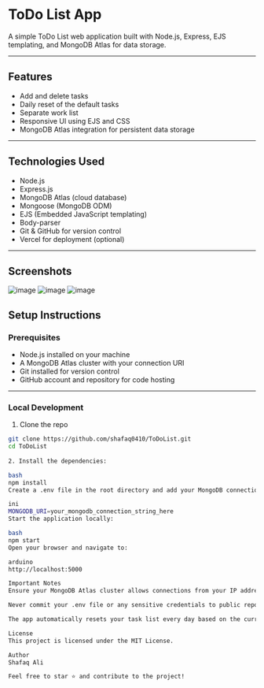 # ToDo List App

A simple ToDo List web application built with Node.js, Express, EJS templating, and MongoDB Atlas for data storage.

---

## Features

- Add and delete tasks
- Daily reset of the default tasks
- Separate work list
- Responsive UI using EJS and CSS
- MongoDB Atlas integration for persistent data storage

---

## Technologies Used

- Node.js
- Express.js
- MongoDB Atlas (cloud database)
- Mongoose (MongoDB ODM)
- EJS (Embedded JavaScript templating)
- Body-parser
- Git & GitHub for version control
- Vercel for deployment (optional)

---

## Screenshots 
![image](https://github.com/user-attachments/assets/63cd6ef7-73de-4f05-91f8-0166fddbe234)
![image](https://github.com/user-attachments/assets/367675bb-1371-4928-8a35-07c90cb06f7b)
![image](https://github.com/user-attachments/assets/00bc9274-077f-4d0b-983a-a1e80a30381d)



## Setup Instructions

### Prerequisites

- Node.js installed on your machine
- A MongoDB Atlas cluster with your connection URI
- Git installed for version control
- GitHub account and repository for code hosting

---

### Local Development

1. Clone the repo

```bash
git clone https://github.com/shafaq0410/ToDoList.git
cd ToDoList
 
2. Install the dependencies:

bash
npm install
Create a .env file in the root directory and add your MongoDB connection string:

ini
MONGODB_URI=your_mongodb_connection_string_here
Start the application locally:

bash
npm start
Open your browser and navigate to:

arduino
http://localhost:5000

Important Notes
Ensure your MongoDB Atlas cluster allows connections from your IP address or use 0.0.0.0/0 for testing (be cautious with this setting).

Never commit your .env file or any sensitive credentials to public repositories — keep your secrets safe!

The app automatically resets your task list every day based on the current date, helping you stay fresh and focused.

License
This project is licensed under the MIT License.

Author
Shafaq Ali

Feel free to star ⭐ and contribute to the project!

